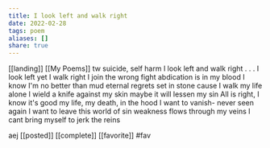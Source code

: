 ```yaml
---
title: I look left and walk right
date: 2022-02-28
tags: poem 
aliases: []
share: true
---
```

[[landing]] [[My Poems]]
tw suicide, self harm
I look left and walk right
.
.
.
I look left yet I walk right
I join the wrong fight
abdication is in my blood
I know I'm no better than mud
eternal regrets set in stone
cause I walk my life alone
I wield a knife against my skin
maybe it will lessen my sin
All is right, I know it's good
my life, my death, in the hood
I want to vanish- never seen again
I want to leave this world of sin
weakness flows through my veins
I cant bring myself to jerk the reins

aej [[posted]] [[complete]] [[favorite]] #fav